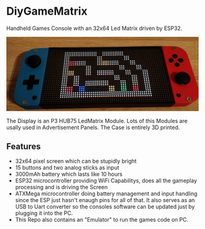 
# DiyGameMatrix

Handheld Games Console with an 32x64 Led Matrix driven by ESP32.

![Image showing the Game Console running Sokoban](Photos/SokobanGame.png "Sokoban Gameplay")

The Display is an P3 HUB75 LedMatrix Module.
Lots of this Modules are usally used in Advertisement Panels.
The Case is entirely 3D printed.

## Features
- 32x64 pixel screen which can be stupidly bright
- 15 buttons and two analog sticks as input
- 3000mAh battery which lasts like 10 hours
- ESP32 microcontroller providing WiFi Capabilitys, does all the gameplay processing and is driving the Screen
- ATXMega microcontroller doing battery management and input handling since the ESP just hasn't enaugh pins for all of that. It also serves as an USB to Uart converter so the consoles software can be updated just by plugging it into the PC.
- This Repo also contains an "Emulator" to run the games code on PC.
